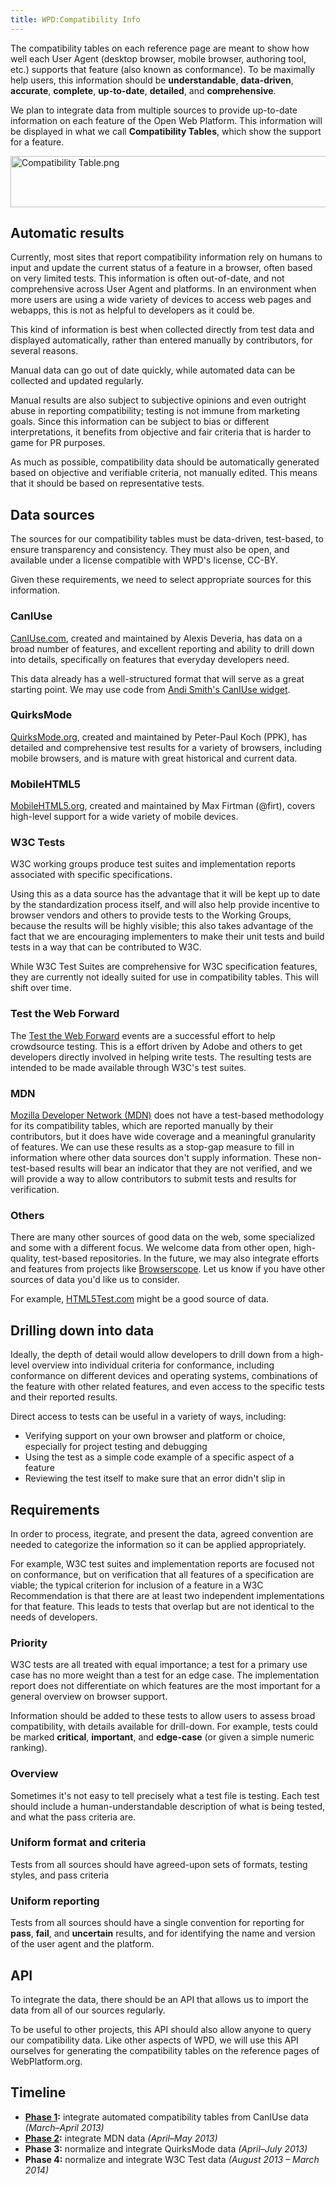 ```yaml
---
title: WPD:Compatibility Info
---
```

<p>The compatibility tables on each reference page are meant to show how well each User Agent (desktop browser, mobile browser, authoring tool, etc.) supports that feature (also known as conformance). To be maximally help users, this information should be <b>understandable</b>, <b>data-driven</b>, <b>accurate</b>, <b>complete</b>, <b>up-to-date</b>, <b>detailed</b>, and <b>comprehensive</b>. 
</p><p>We plan to integrate data from multiple sources to provide up-to-date information on each feature of the Open Web Platform. This information will be displayed in what we call <b>Compatibility Tables</b>, which show the support for a feature.
</p><p><a href="/wiki/File:Compatibility_Table.png" class="image"><img alt="Compatibility Table.png" src="//static.webplatform.org/w/public/4/49/Compatibility_Table.png" width="927" height="82" /></a>
</p>
<h2><span class="mw-headline" id="Automatic_results">Automatic results</span></h2>
<p>Currently, most sites that report compatibility information rely on humans to input and update the current status of a feature in a browser, often based on very limited tests. This information is often out-of-date, and not comprehensive across User Agent and platforms. In an environment when more users are using a wide variety of devices to access web pages and webapps, this is not as helpful to developers as it could be.
</p><p>This kind of information is best when collected directly from test data and displayed automatically, rather than entered manually by contributors, for several reasons. 
</p><p>Manual data can go out of date quickly, while automated data can be collected and updated regularly.
</p><p>Manual results are also subject to subjective opinions and even outright abuse in reporting compatibility; testing is not immune from marketing goals. Since this information can be subject to bias or different interpretations, it benefits from objective and fair criteria that is harder to game for PR purposes.
</p><p>As much as possible, compatibility data should be automatically generated based on objective and verifiable criteria, not manually edited. This means that it should be based on representative tests.
</p>
<h2><span class="mw-headline" id="Data_sources">Data sources</span></h2>
<p>The sources for our compatibility tables must be data-driven, test-based, to ensure transparency and consistency. They must also be open, and available under a license compatible with WPD's license, CC-BY.
</p><p>Given these requirements, we need to select appropriate sources for this information.
</p>
<h3><span class="mw-headline" id="CanIUse">CanIUse</span></h3>
<p><a rel="nofollow" class="external text" href="http://caniuse.com/">CanIUse.com</a>, created and maintained by Alexis Deveria, has data on a broad number of features, and excellent reporting and ability to drill down into details, specifically on features that everyday developers need.
</p><p>This data already has a well-structured format that will serve as a great starting point. We may use code from <a rel="nofollow" class="external text" href="http://andismith.github.com/caniuse-widget/">Andi Smith's CanIUse widget</a>.
</p>
<h3><span class="mw-headline" id="QuirksMode">QuirksMode</span></h3>
<p><a rel="nofollow" class="external text" href="http://www.quirksmode.org/compatibility.html">QuirksMode.org</a>, created and maintained by Peter-Paul Koch (PPK), has detailed and comprehensive test results for a variety of browsers, including mobile browsers, and is mature with great historical and current data.
</p>
<h3><span class="mw-headline" id="MobileHTML5">MobileHTML5</span></h3>
<p><a rel="nofollow" class="external text" href="http://mobilehtml5.org/">MobileHTML5.org</a>, created and maintained by Max Firtman (@firt), covers high-level support for a wide variety of mobile devices. 
</p>
<h3><span class="mw-headline" id="W3C_Tests">W3C Tests</span></h3>
<p>W3C working groups produce test suites and implementation reports associated with specific specifications.
</p><p>Using this as a data source has the advantage that it will be kept up to date by the standardization process itself, and will also help provide incentive to browser vendors and others to provide tests to the Working Groups, because the results will be highly visible; this also takes advantage of the fact that we are encouraging implementers to make their unit tests and build tests in a way that can be contributed to W3C.
</p><p>While W3C Test Suites are comprehensive for W3C specification features, they are currently not ideally suited for use in compatibility tables. This will shift over time.
</p>
<h3><span class="mw-headline" id="Test_the_Web_Forward">Test the Web Forward</span></h3>
<p>The <a rel="nofollow" class="external text" href="http://testthewebforward.org/">Test the Web Forward</a> events are a successful effort to help crowdsource testing. This is a effort driven by Adobe and others to get developers directly involved in helping write tests. The resulting tests are intended to be made available through W3C's test suites.
</p>
<h3><span class="mw-headline" id="MDN">MDN</span></h3>
<p><a rel="nofollow" class="external text" href="https://developer.mozilla.org/">Mozilla Developer Network (MDN)</a> does not have a test-based methodology for its compatibility tables, which are reported manually by their contributors, but it does have wide coverage and a meaningful granularity of features. We can use these results as a stop-gap measure to fill in information where other data sources don't supply information. These non-test-based results will bear an indicator that they are not verified, and we will provide a way to allow contributors to submit tests and results for verification.
</p>
<h3><span class="mw-headline" id="Others">Others</span></h3>
<p>There are many other sources of good data on the web, some specialized and some with a different focus. We welcome data from other open, high-quality, test-based repositories. In the future, we may also integrate efforts and features from projects like <a rel="nofollow" class="external text" href="http://www.browserscope.org/">Browserscope</a>. Let us know if you have other sources of data you'd like us to consider.
</p><p>For example, <a rel="nofollow" class="external text" href="http://html5test.com/">HTML5Test.com</a> might be a good source of data.
</p>
<h2><span class="mw-headline" id="Drilling_down_into_data">Drilling down into data</span></h2>
<p>Ideally, the depth of detail would allow developers to drill down from a high-level overview into individual criteria for conformance, including conformance on different devices and operating systems, combinations of the feature with other related features, and even access to the specific tests and their reported results.
</p><p>Direct access to tests can be useful in a variety of ways, including:
</p>
<ul><li> Verifying support on your own browser and platform or choice, especially for project testing and debugging </li>
<li> Using the test as a simple code example of a specific aspect of a feature</li>
<li> Reviewing the test itself to make sure that an error didn't slip in</li></ul>
<h2><span class="mw-headline" id="Requirements">Requirements</span></h2>
<p>In order to process, itegrate, and present the data, agreed convention are needed to categorize the information so it can be applied appropriately.
</p><p>For example, W3C test suites and implementation reports are focused not on conformance, but on verification that all features of a specification are viable; the typical criterion for inclusion of a feature in a W3C Recommendation is that there are at least two independent implementations for that feature. This leads to tests that overlap but are not identical to the needs of developers. 
</p>
<h3><span class="mw-headline" id="Priority">Priority</span></h3>
<p>W3C tests are all treated with equal importance; a test for a primary use case has no more weight than a test for an edge case. The implementation report does not differentiate on which features are the most important for a general overview on browser support.
</p><p>Information should be added to these tests to allow users to assess broad compatibility, with details available for drill-down. For example, tests could be marked <b>critical</b>, <b>important</b>, and <b>edge-case</b> (or given a simple numeric ranking).
</p>
<h3><span class="mw-headline" id="Overview">Overview</span></h3>
<p>Sometimes it's not easy to tell precisely what a test file is testing. Each test should include a human-understandable description of what is being tested, and what the pass criteria are.
</p>
<h3><span class="mw-headline" id="Uniform_format_and_criteria">Uniform format and criteria</span></h3>
<p>Tests from all sources should have agreed-upon sets of formats, testing styles, and pass criteria
</p>
<h3><span class="mw-headline" id="Uniform_reporting">Uniform reporting</span></h3>
<p>Tests from all sources should have a single convention for reporting for <b>pass</b>, <b>fail</b>, and <b>uncertain</b> results, and for identifying the name and version of the user agent and the platform.
</p>
<h2><span class="mw-headline" id="API">API</span></h2>
<p>To integrate the data, there should be an API that allows us to import the data from all of our sources regularly.
</p><p>To be useful to other projects, this API should also allow anyone to query our compatibility data. Like other aspects of WPD, we will use this API ourselves for generating the compatibility tables on the reference pages of WebPlatform.org.
</p>
<h2><span class="mw-headline" id="Timeline">Timeline</span></h2>
<ul><li> <b><a href="/wiki/WPD:Compatibility_Info/Phase_1" title="WPD:Compatibility Info/Phase 1">Phase 1</a>:</b> integrate automated compatibility tables from CanIUse data <i>(March–April 2013)</i></li>
<li> <b><a href="/wiki/WPD:Compatibility_Info/Phase_2" title="WPD:Compatibility Info/Phase 2">Phase 2</a>:</b> integrate MDN data <i>(April–May 2013)</i></li>
<li> <b>Phase 3:</b> normalize and integrate QuirksMode data <i>(April–July 2013)</i></li>
<li> <b>Phase 4:</b> normalize and integrate W3C Test data <i>(August 2013 – March 2014)</i></li></ul>

<!-- Saved in parser cache with key wpwiki:pcache:idhash:7357-0!*!0!!*!5!*!esi=1 and timestamp 20150731183606 and revision id 31366
 -->
